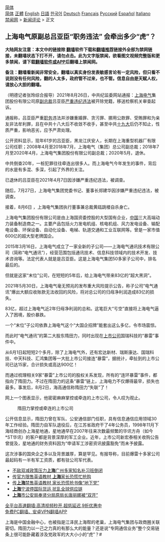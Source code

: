  <!-- 面包屑导航 --> <div class="breadcrumb"><!-- GTranslate: https://gtranslate.io/ -->  <div class="switcher notranslate">  <div class="selected">  <a href="#" onclick="return false;"> 简体</a>  </div>  <div class="option">  <a href="https://www.bannedbook.org" onclick="doGTranslate('zh-CN|zh-CN');jQuery('div.switcher div.selected a').html(jQuery(this).html());return false;" title="简体中文" class="nturl selected"> 简体</a>  <a href="https://www.bannedbook.org/zh-tw/" onclick="doGTranslate('zh-CN|zh-TW');jQuery('div.switcher div.selected a').html(jQuery(this).html());return false;" title="繁體中文" class="nturl"> 正體</a>  <a href="https://www.bannedbook.org/en/" onclick="doGTranslate('zh-CN|en');jQuery('div.switcher div.selected a').html(jQuery(this).html());return false;" title="English" class="nturl"> English</a>  <a href="https://www.bannedbook.org/ja/" onclick="doGTranslate('zh-CN|ja');jQuery('div.switcher div.selected a').html(jQuery(this).html());return false;" title="日本語" class="nturl"> 日語</a>  <a href="https://www.bannedbook.org/ko/" onclick="doGTranslate('zh-CN|ko');jQuery('div.switcher div.selected a').html(jQuery(this).html());return false;" title="한국어" class="nturl"> 한국어</a>  <a href="https://www.bannedbook.org/de/" onclick="doGTranslate('zh-CN|de');jQuery('div.switcher div.selected a').html(jQuery(this).html());return false;" title="Deutsch" class="nturl"> Deutsch</a>  <a href="https://www.bannedbook.org/fr/" onclick="doGTranslate('zh-CN|fr');jQuery('div.switcher div.selected a').html(jQuery(this).html());return false;" title="Français" class="nturl"> Français</a>  <a href="https://www.bannedbook.org/ru/" onclick="doGTranslate('zh-CN|ru');jQuery('div.switcher div.selected a').html(jQuery(this).html());return false;" title="Русский" class="nturl"> Русский</a>  <a href="https://www.bannedbook.org/es/" onclick="doGTranslate('zh-CN|es');jQuery('div.switcher div.selected a').html(jQuery(this).html());return false;" title="Español" class="nturl"> Español</a>  <a href="https://www.bannedbook.org/it/" onclick="doGTranslate('zh-CN|it');jQuery('div.switcher div.selected a').html(jQuery(this).html());return false;" title="Italiano" class="nturl"> Italiano</a>  </div>  </div>      <div class='breadcrumb-sub'><!-- Breadcrumb NavXT 6.3.0 --> <a href="https://www.bannedbook.org/" class="home">禁闻网</a> &gt; <a href="https://www.bannedbook.org/bnews/comments/" class="category">新闻评论</a> &gt; 正文</div></div><h2>上海电气原副总吕亚臣“职务违法” 会牵出多少“虎”？</h2> <p class="notice"><b>大陆网友注意：本文中的链接除 <a href="https://github.com/bannedbook/fanqiang" >翻墙</a>软件下载和<a href="https://github.com/killgcd/justmysocks/blob/master/README.md">翻墙推荐</a>链接外全部为禁网链接，未翻墙状态下打不开，请勿点击。此为文字版禁闻，欲看图文视频完整版和更多禁闻，请下载<a href="https://github.com/bannedbook/fanqiang">翻墙软件或APP</a>后翻墙上禁闻网。</p><p>备注：翻墙看新闻非常安全，翻墙以真实身份发表敏感言论有一定风险，但只看不说则没有任何风险，翻的人太多，政府管不过来，也不管。信息自由是天赋人权，请放心大胆的翻墙。</b></p>  <div class="entry"> <p>              <a href="https://i2.wp.com/upload-images-bucket-v64rleca837do.s3.eu-west-1.amazonaws.com/wp-content/uploads/2021/08/26133636/0826-%E4%B8%8A%E6%B5%B7%E7%94%B5%E6%B0%94.jpg?fit=1280%2C720&#038;ssl=1" data-caption=""></a>                            </p> <p>（明德记者张玲综合报导）2021年8月26日，中共纪监委网站通报：<a href="https://www.bannedbook.org/bnews/tag/%e4%b8%8a%e6%b5%b7/" class="st_tag internal_tag" rel="tag" title="标签 上海 下的日志">上海</a><a href="https://www.bannedbook.org/bnews/tag/%E7%94%B5%E6%B0%94/" class="st_tag internal_tag" rel="tag" title="标签 电气 下的日志">电气</a>集团股份有限公司原<a href="https://www.bannedbook.org/bnews/tag/%E5%89%AF%E6%80%BB%E8%A3%81/" class="st_tag internal_tag" rel="tag" title="标签 副总裁 下的日志">副总裁</a>吕亚臣<a href="https://www.bannedbook.org/bnews/tag/%E4%B8%A5%E9%87%8D%E8%BF%9D%E7%BA%AA/" class="st_tag internal_tag" rel="tag" title="标签 严重违纪 下的日志">严重违纪</a><a href="https://www.bannedbook.org/bnews/tag/%e8%bf%9d%e6%b3%95/" class="st_tag internal_tag" rel="tag" title="标签 违法 下的日志">违法</a>被开除党籍，移送检察机关审查起诉。</p> <p>通报称，吕亚臣严重<a href="https://www.bannedbook.org/bnews/tag/%E8%81%8C%E5%8A%A1/" class="st_tag internal_tag" rel="tag" title="标签 职务 下的日志">职务</a>违法并涉嫌重婚罪、贪污罪、挪用公款罪、受贿罪和为亲友非法牟利罪，且在中共十八大后不收敛不收手，甚至中共<a href="https://www.bannedbook.org/bnews/tag/%e5%8d%81%e4%b9%9d%e5%a4%a7/" class="st_tag internal_tag" rel="tag" title="标签 十九大 下的日志">十九大</a>后仍不知止，性质严重，影响恶劣，应予严肃处理。</p> <p>公开资料显示，现年61岁的吕亚臣，黑龙江庆安人，长期在上海重型机器厂有限公司任职；2008年4月至2018年7月，上海电气（集团）总公司副总裁；2018年7月至2020年4月，上海电气集团股份有限公司副总裁；2020年5月，退休。</p> <p>中共倒查20年，一桩犯罪往往牵连出很多人。而上海电气今年发生的事件，背后的水是有多混、多深，引起了外界的关注。</p>  <p>已退休的吕亚臣在2021年4月7日因涉嫌严重违纪违法，被调查。</p> <p>随后，7月27日，上海电气集团党委书记、董事长郑建华因涉嫌严重违纪违法，被调查。</p> <p>接着，8月6日 ，上海电气集团执行董事兼总裁黄瓯跳楼自杀身亡。</p> <p>上海电气集团股份有限公司是由上海国资委控股的大型国有企业，<span class='wp_keywordlink_affiliate'><a href="https://www.bannedbook.org/" title="中国" target="_blank">中国</a></span>三大高端动力装备制造商之一。主要产品包括火力发电机组、核电机组、风力发电设备、输配电设备、环保设备、自动化设备、电梯、轨道交通和工业互联网等。曾是一家市值600亿的超大型老牌国企。</p> <p>2015年3月16日，上海电气成立了一家全新的子公司——上海电气通讯技术有限公司（简称“电气通讯”），经营范围包括通讯技术、信息科技领域内的技术开发、技术咨询等。法定代表人就是是吕亚臣。这是上海电气集团50多家子公司中，排名最后的。</p>  <p>但就是这家“末位”公司，在短短的5年后，给上海电气带来83亿的“超大黑洞”。</p> <p>2021年5月30日，上海电气毫无预兆的发布重大风险提示公告，称子公司“电气通讯”爆出大额应收账款无法收回的风险，将对总公司的归母净利润造成83亿的损失。</p> <p>83亿，超过上海电气近2年归母净利润的总和。这笔巨大“亏空”直接将上海电气逼入了困境，股价暴跌。</p> <p>一个“末位”子公司依靠上海电气这个“大国企招牌”能套出这么多亿，令市场震惊。</p> <p>而此时“电气通讯”的第二大股东隋田力，同时出现在<a href="https://www.bannedbook.org/bnews/tag/%e4%b8%8a%e5%b8%82%e5%85%ac%e5%8f%b8/" class="st_tag internal_tag" rel="tag" title="标签 上市公司 下的日志">上市公司</a>国瑞科技的“暴雷”事件中。</p>  <p>从6月1日起短短2个多月，除了上海电气外，还有宏达新材、瑞斯康达、国瑞科技、中天科技、汇鸿集团等一大批上市公司接连“暴雷”，据统计，牵扯到的上市公司已达15家，合计损失或高达900亿！</p> <p>而通过梳理相关9家“暴雷”上市公司的股权关系发现，所有的“连环暴雷”事件，都指向了隋田力。不过在隋田力的这条“暴雷”链上，上海电力不仅爆得最早，损失也最多。事发后，8月2日，海高通信称隋田力“失联”了！</p> <p>网上一个图表显示，他密密麻麻掌控或牵连的上市公司，令人叹为观止。</p> <figure id="attachment_54674" aria-describedby="caption-attachment-54674" style="width: 241px" class="wp-caption alignnone"><figcaption id="caption-attachment-54674" class="wp-caption-text">隋田力掌控或牵连的上市公司</figcaption></figure> <p>公开信息显示，隋田力曾在军队、公安通信部门任职，具有信息通信应用领域30年工作经验。隋田力自军队退役后，在江苏省政府干了4年公务员，1998年11月下海经商创办上海星地通，星地通早在2007年往来次数最频繁的华讯方舟（如今*ST华讯）的客户都是背景深厚的军工企业。近年，上市公司新宏泰相关收购公告曾提及，星地通的财务资料因为“申请军工涉密资讯披露豁免”而未予披露。</p> <p>这次涉事的国央企之多以及背景雄厚，算是罕见。有报导称，目前爆雷十多家公司最起码有一半有军工资质，都有驻公司军代表。</p>  <ul class='op-related-articles' title='相关阅读'> <li><a href='https://www.bannedbook.org/bnews/baitai/20210826/1613839.html' target='_blank'>不敌双减政策压力<b>上海</b>广州多家知名补习班倒闭</a></li> <li><a href='https://www.bannedbook.org/bnews/comments/20210826/1613824.html' target='_blank'>传官方限售英语教材 <b>上海</b>家长恐慌忙抢购</a></li> <li><a href='https://www.bannedbook.org/bnews/bannedvideo/20210826/1613744.html' target='_blank'>传<b>上海</b>禁售英语教材 家长恐慌抢书像“地下党”</a></li> <li><a href='https://www.bannedbook.org/bnews/bannedvideo/20210826/1613652.html' target='_blank'><b>上海</b>宁波停国际货运 扰乱全球供应链</a></li> <li><a href='https://www.bannedbook.org/bnews/baitai/20210826/1613582.html' target='_blank'><b>上海</b>市公安局奉贤分局原局长唐丽娜被“双开”</a></li> </ul> <p class="texttj"> <a href="https://github.com/bannedbook/fanqiang/wiki/V2ray%E6%9C%BA%E5%9C%BA" target="_blank">全平台高速翻墙:高清视频秒开,超低延迟,9折优惠中</a><br/> <a href="https://github.com/bannedbook/fanqiang/wiki/%E7%A6%81%E9%97%BB%E7%BD%91%E5%AE%89%E5%8D%93%E7%BF%BB%E5%A2%99%E6%96%B0%E9%97%BBAPP" target="_blank">免费PC翻墙、安卓VPN翻墙APP</a></p><p>上海是中国金融中心，也被指是江泽民上海帮的老巢，上海电气集团与政商圈关联密切。隋田力以一己之力真的有那么大的能量？还是说“专网通信业务”整个交易链条上很可能卧藏着涉及党政军的大大小小的“虎”？#</p><a name='sharetosocial'></a>  <div style="margin-bottom:5px;padding-bottom:5px;clear:both"> <div id="archive-pix-1" class="banner-ads"> <!-- AuctionX Display platform tag START --> <div id="26318x728x90x621x_ADSLOT2" clicktrack="%%CLICK_URL_ESC%%"></div> <!-- AuctionX Display platform tag END --> </div> <div id="archive-pix-2" class="banner-ads"> <!-- AuctionX Display platform tag START --> <div id="26315x300x250x621x_ADSLOT2" clicktrack="%%CLICK_URL_ESC%%"></div> <!-- AuctionX Display platform tag END --> </div> </div>  <div id="archive-pix-1" class="banner-ads"> <!-- AuctionX Display platform tag START --> <div id="26318x728x90x621x_ADSLOT3" clicktrack="%%CLICK_URL_ESC%%"></div> <!-- AuctionX Display platform tag END --> </div> </div><!--END ENTRY--> 